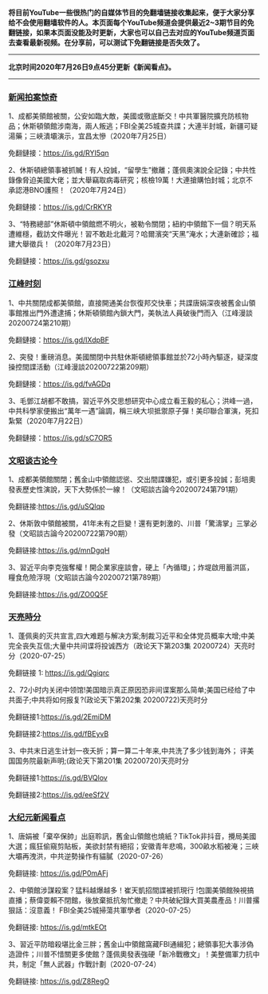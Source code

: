 **将目前YouTube一些很热门的自媒体节目的免翻墙链接收集起来，便于大家分享给不会使用翻墙软件的人。本页面每个YouTube频道会提供最近2~3期节目的免翻链接，如果本页面没能及时更新，大家也可以自己去对应的YouTube频道页面去查看最新视频。在分享前，可以测试下免翻链接是否失效了。**

***

**北京时间2020年7月26日9点45分更新《新闻看点》。**

***

### [新闻拍案惊奇](https://www.youtube.com/c/%E5%A4%A7%E5%AE%87%E6%8B%8D%E6%A1%88%E9%A9%9A%E5%A5%87DayuShow/videos)

1、成都美領館被關，公安如臨大敵，美國或徹底斷交！中共軍醫院擴充防核物品；休斯頓領館涉南海，兩人叛逃；FBI全美25城查共諜；大連半封城，新疆可疑湯藥；三峽潰壩演示，宜昌太慘（2020年7月25日）

免翻鏈接：https://is.gd/RYI5qn

2、休斯頓總領事被抓贓！有人投誠，“留學生”撤離；蓬佩奧演說全記錄；中共性錄像脅迫美國大佬；並大舉竊取病毒研究；核檢19萬！大連搶購怕封城；北京不承認港BNO護照！（2020年7月24日）

免翻鏈接：https://is.gd/CrRKYR

3、“特務總部”休斯頓中領館燃不明火，被勒令關閉；紐約中領館下一個？明天系遭維穩，截訪文件曝光！習不敢赴北戴河？哈爾濱突“天黑”淹水；大連新確診；福建大舉徵兵！（2020年7月23日）

免翻鏈接：https://is.gd/gsozxu


### [江峰时刻](https://www.youtube.com/c/%E6%B1%9F%E5%B3%B0%E6%97%B6%E5%88%BB/videos)

1、中共關閉成都美領館，直接開通美台恢復邦交快車；共諜唐娟深夜被舊金山領事館推出門外遭逮捕；休斯頓領館內鎖大門，美執法人員破後門而入（江峰漫談20200724第210期）

免翻鏈接：https://is.gd/IXdpBF

2、突發！重磅消息。美國關閉中共駐休斯頓總領事館並於72小時內驅逐，疑深度操控間諜活動（江峰漫談20200722第209期）

免翻鏈接：https://is.gd/fvAGDq

3、毛鄧江胡都不敢搞，習近平外交思想研究中心成立看王毅的私心；洪峰一過，中共科學家便搬出“萬年一遇”論調，稱三峡大坝抵禦原子彈！美印聯合軍演，死扣紮緊（2020年7月22日）

免翻鏈接：https://is.gd/sC7OR5


### [文昭谈古论今](https://www.youtube.com/channel/UCtAIPjABiQD3qjlEl1T5VpA/videos)

1、成都美領館關閉；舊金山中領館認慫、交出間諜嫌犯，或引更多投誠；彭培奧發表歷史性演說，天下大勢係於一線！（文昭談古論今20200724第791期）

免翻链接:https://is.gd/uSQlqp

2、休斯敦中領館被關，41年未有之巨變！還有更刺激的、川普「驚濤掌」三掌必發（文昭談古論今20200722第790期）

免翻链接:https://is.gd/mnDgqH


3、習近平向李克強奪權！開企業家座談會，硬上「內循環」；炸堤啟用蓄洪區，糧食危險浮現（文昭談古論今20200721第789期）

免翻链接:https://is.gd/ZO0Q5F



### [天亮時分](https://www.youtube.com/channel/UCjvjNeHndz4PGs9JXhzdHqw/videos)

1、蓬佩奥的灭共宣言,四大难题与解决方案;制裁习近平和全体党员概率大增;中美完全丧失互信;大量中共间谍将投诚西方（政论天下第203集 20200724）天亮时分（2020-07-25） 

免翻链接 1: https://is.gd/Qgiqrc

2、72小时内关闭中领馆!美国暗示真正原因恐非间谍案那么简单;美国已经给了中共面子;中共将如何报复?(政论天下第202集 20200722)天亮时分

免翻链接1:https://is.gd/2EmiDM

免翻链接2:https://is.gd/fBEyvB

3、中共末日逃生计划一夜夭折；算一算二十年来,中共洗了多少钱到海外； 评美国国务院最新声明;(政论天下第201集 20200720)天亮时分

免翻链接1:https://is.gd/BVQlov

免翻链接2:https://is.gd/eeSf2V


### [大纪元新闻看点](https://www.youtube.com/c/%E5%A4%A7%E7%B4%80%E5%85%83-%E6%96%B0%E8%81%9E%E7%9C%8B%E9%BB%9E/videos)

1、唐娟被「棄卒保帥」出庭聆訊，舊金山領館也燒紙？TikTok非抖音，攪局美國大選；瘋狂偷窺剪貼板，美欲封禁有絕招；安徽青年悲鳴，300畝水稻被淹；三峽大壩再洩洪，中共逆勢操作有貓膩（2020-07-26）

免翻链接:  https://is.gd/P0mAFj

2、中領館涉謀殺案？猛料越爆越多！崔天凱招間諜被抓現行 !包圍美領館殃視搞直播；蔡偉耍賴不閉館，後放棄抵抗匆忙撤走？中共破紀錄大買美農產品！川普撂狠話：沒意義！ FBI全美25城掃蕩共軍學者（2020-07-25）

免翻链接: https://is.gd/mtkEOt

3、習近平防暗殺堪比金三胖；舊金山中領館窩藏FBI通緝犯；總領事犯大事涉偽造證件；川普不惜關更多使館？蓬佩奧發表強硬「新冷戰檄文」！美整備軍力抗中共，制定「無人武器」作戰計劃（2020-07-24）

免翻链接: https://is.gd/Z8RegO